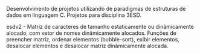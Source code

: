 Desenvolvimento de projetos utilizando de paradigmas de estruturas de dados em linguagem C. Projetos para disciplina 3ESD.

esdv2 - Matriz de caracteres de tamanho estaticamente ou dinâmicamente alocado, com vetor de nomes dinâmicamente alocados. Funções de preencher matriz, ordenar elementos (bubble-sort), exibir elementos, desalocar elementos e desalocar matriz dinâmicamente alocada.
